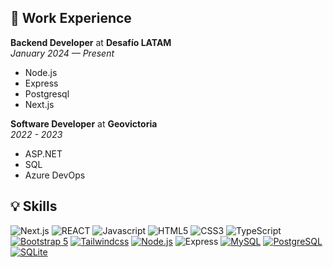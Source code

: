 ## 💼 Work Experience
**Backend Developer** at **Desafío LATAM** \
*January 2024 — Present* 
<ul>
  <li>Node.js</li>
  <li>Express</li>
  <li>Postgresql</li>
  <li>Next.js</li>
</ul>

**Software Developer** at **Geovictoria** \
*2022 - 2023*
<ul>
  <li>ASP.NET</li>
  <li>SQL</li>
  <li>Azure DevOps</li>
</ul>

## 💡 Skills
![Next.js](https://img.shields.io/badge/next.js-000000?style=for-the-badge&logo=nextdotjs&logoColor=white)
![REACT](https://img.shields.io/badge/REACT-grey?style=for-the-badge&logo=react)
![Javascript](https://img.shields.io/badge/JavaScript-323330?style=for-the-badge&logo=javascript&logoColor=F7DF1E)
![HTML5](https://img.shields.io/badge/html5-E34F26.svg?style=for-the-badge&logo=html5&logoColor=white)
![CSS3](https://img.shields.io/badge/css3-1572B6.svg?style=for-the-badge&logo=css3&logoColor=white)
![TypeScript](https://img.shields.io/badge/typescript-3178C6.svg?style=for-the-badge&logo=typescript&logoColor=white)
[![Bootstrap 5](https://img.shields.io/badge/Bootstrap%205-712cf9.svg?style=for-the-badge&logo=bootstrap&logoColor=white)](https://getbootstrap.com/)
[![Tailwindcss](https://img.shields.io/badge/Tailwind_CSS-0ea5e9?style=for-the-badge&logo=tailwind-css&logoColor=white)](https://tailwindcss.com/)
[![Node.js](https://img.shields.io/badge/node.js-339933?style=for-the-badge&logo=node.js&logoColor=white)](https://nodejs.org/)
![Express](https://img.shields.io/badge/Express-323330?style=for-the-badge&logo=express&logoColor=F7DF1E)
[![MySQL](https://img.shields.io/badge/mysql-4479A1.svg?style=for-the-badge&logo=mysql&logoColor=white)](https://www.mysql.com/)
[![PostgreSQL](https://img.shields.io/badge/postgresql-316192.svg?style=for-the-badge&logo=postgresql&logoColor=white)](https://www.postgresql.org/)
[![SQLite](https://img.shields.io/badge/sqlite-003B57.svg?style=for-the-badge&logo=sqlite&logoColor=white)](https://www.sqlite.org/index.html)

